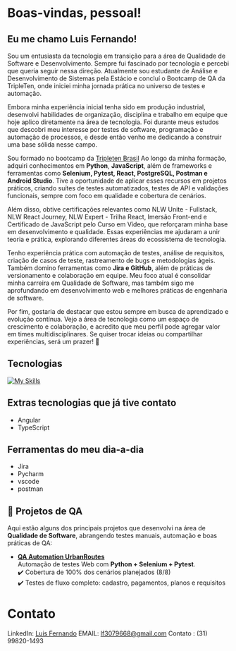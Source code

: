# Boas-vindas, pessoal!

## **Eu me chamo Luis Fernando!**

Sou um entusiasta da tecnologia em transição para a área de Qualidade de Software e Desenvolvimento. Sempre fui fascinado por tecnologia e percebi que queria seguir nessa direção. Atualmente sou estudante de Análise e Desenvolvimento de Sistemas pela Estácio e concluí o Bootcamp de QA da TripleTen, onde iniciei minha jornada prática no universo de testes e automação.

Embora minha experiência inicial tenha sido em produção industrial, desenvolvi habilidades de organização, disciplina e trabalho em equipe que hoje aplico diretamente na área de tecnologia. Foi durante meus estudos que descobri meu interesse por testes de software, programação e automação de processos, e desde então venho me dedicando a construir uma base sólida nesse campo.

Sou formado no bootcamp da [Tripleten Brasil](https://tripleten.com/pt-bra/?utm_source=google&utm_medium=cpc&utm_campaign=inhouse_gl_bra_meet-special_allprofs_ua_sem_brand&utm_content=cid--20383245490_gid--150664729879_network--g_placement--_dvc--c_tid--kwd-2269818305501_mt--p_creative--695439828939&utm_term=tripleten%20brasil&gad_source=1&gad_campaignid=20383245490&gbraid=0AAAAAp8r91C-RBV-D7ivsvNQV5lZIM5y5&gclid=Cj0KCQjwh5vFBhCyARIsAHBx2wy_Q4FUV-Efv-8Xfsp8u_UXRLh7gL-oicoEaOL1aurouB1pix2qB-AaAnMdEALw_wcB) Ao longo da minha formação, adquiri conhecimentos em **Python**, **JavaScript**, além de frameworks e ferramentas como **Selenium, Pytest, React, PostgreSQL, Postman e Android Studio**. Tive a oportunidade de aplicar esses recursos em projetos práticos, criando suítes de testes automatizados, testes de API e validações funcionais, sempre com foco em qualidade e cobertura de cenários.

Além disso, obtive certificações relevantes como NLW Unite - Fullstack, NLW React Journey, NLW Expert - Trilha React, Imersão Front-end e Certificado de JavaScript pelo Curso em Vídeo, que reforçaram minha base em desenvolvimento e qualidade. Essas experiências me ajudaram a unir teoria e prática, explorando diferentes áreas do ecossistema de tecnologia.

Tenho experiência prática com automação de testes, análise de requisitos, criação de casos de teste, rastreamento de bugs e metodologias ágeis. Também domino ferramentas como **Jira e GitHub**, além de práticas de versionamento e colaboração em equipe. Meu foco atual é consolidar minha carreira em Qualidade de Software, mas também sigo me aprofundando em desenvolvimento web e melhores práticas de engenharia de software.

Por fim, gostaria de destacar que estou sempre em busca de aprendizado e evolução contínua. Vejo a área de tecnologia como um espaço de crescimento e colaboração, e acredito que meu perfil pode agregar valor em times multidisciplinares. Se quiser trocar ideias ou compartilhar experiências, será um prazer! 🚀

## **Tecnologias**

[![My Skills](https://skillicons.dev/icons?i=js,html,css,androidstudio,react,py,selenium,postgres,tailwind,vscode,postman,nodejs,pycharm)](https://skillicons.dev)

## **Extras tecnologias que já tive contato**

- Angular
- TypeScript

## **Ferramentas do meu dia-a-dia**

- Jira
- Pycharm
- vscode
- postman

## 🧪 Projetos de QA

Aqui estão alguns dos principais projetos que desenvolvi na área de **Qualidade de Software**, abrangendo testes manuais, automação e boas práticas de QA:

- [**QA Automation UrbanRoutes**](https://github.com/itsLuisRezende/QA_Automation_UrbanRoutes)  
  Automação de testes Web com **Python + Selenium + Pytest**.  
  ✔️ Cobertura de 100% dos cenários planejados (8/8)  
  ✔️ Testes de fluxo completo: cadastro, pagamentos, planos e requisitos 

# **Contato**

LinkedIn: [Luis Fernando](https://www.linkedin.com/in/luis-fernando-05820027b/)
EMAIL: lf3079668@gmail.com
Contato : (31) 99820-1493






